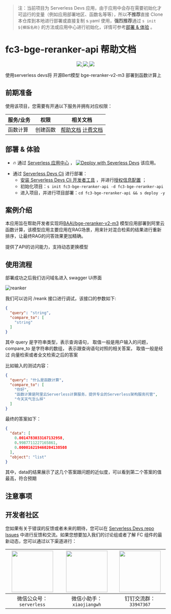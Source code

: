 
> 注：当前项目为 Serverless Devs 应用，由于应用中会存在需要初始化才可运行的变量（例如应用部署地区、函数名等等），所以**不推荐**直接 Clone 本仓库到本地进行部署或直接复制 s.yaml 使用，**强烈推荐**通过 `s init ${模版名称}` 的方法或应用中心进行初始化，详情可参考[部署 & 体验](#部署--体验) 。

# fc3-bge-reranker-api 帮助文档
<p align="center" class="flex justify-center">
    <a href="https://www.serverless-devs.com" class="ml-1">
    <img src="http://editor.devsapp.cn/icon?package=fc3-bge-reranker-api&type=packageType">
  </a>
  <a href="http://www.devsapp.cn/details.html?name=fc3-bge-reranker-api" class="ml-1">
    <img src="http://editor.devsapp.cn/icon?package=fc3-bge-reranker-api&type=packageVersion">
  </a>
  <a href="http://www.devsapp.cn/details.html?name=fc3-bge-reranker-api" class="ml-1">
    <img src="http://editor.devsapp.cn/icon?package=fc3-bge-reranker-api&type=packageDownload">
  </a>
</p>

<description>

使用serverless devs将  开源Bert模型 bge-reranker-v2-m3 部署到函数计算上

</description>

<codeUrl>



</codeUrl>
<preview>



</preview>


## 前期准备

使用该项目，您需要有开通以下服务并拥有对应权限：

<service>



| 服务/业务 |  权限  | 相关文档 |
| --- |  --- | --- |
| 函数计算 |  创建函数 | [帮助文档](https://help.aliyun.com/product/2508973.html) [计费文档](https://help.aliyun.com/document_detail/2512928.html) |

</service>

<remark>



</remark>

<disclaimers>



</disclaimers>

## 部署 & 体验

<appcenter>
   
- :fire: 通过 [Serverless 应用中心](https://fcnext.console.aliyun.com/applications/create?template=fc3-bge-reranker-api) ，
  [![Deploy with Severless Devs](https://img.alicdn.com/imgextra/i1/O1CN01w5RFbX1v45s8TIXPz_!!6000000006118-55-tps-95-28.svg)](https://fcnext.console.aliyun.com/applications/create?template=fc3-bge-reranker-api) 该应用。
   
</appcenter>
<deploy>
    
- 通过 [Serverless Devs Cli](https://www.serverless-devs.com/serverless-devs/install) 进行部署：
  - [安装 Serverless Devs Cli 开发者工具](https://www.serverless-devs.com/serverless-devs/install) ，并进行[授权信息配置](https://docs.serverless-devs.com/fc/config) ；
  - 初始化项目：`s init fc3-bge-reranker-api -d fc3-bge-reranker-api`
  - 进入项目，并进行项目部署：`cd fc3-bge-reranker-api && s deploy -y`
   
</deploy>

## 案例介绍

<appdetail id="flushContent">

本应用旨在帮助开发者实现将[BAAI/bge-reranker-v2-m3](https://huggingface.co/BAAI/bge-reranker-v2-m3) 模型应用部署到阿里云函数计算，该模型应用主要应用在RAG场景，用来针对混合检索的结果进行重新排序，让最终RAG的问答效果更加精确。

提供了API的访问能力，支持动态更换模型


</appdetail>

## 使用流程

<usedetail id="flushContent">

部署成功之后我们访问域名进入 swagger Ui界面

![reanker](https://img.alicdn.com/imgextra/i1/O1CN01gOHwU921SGgzZkd8I_!!6000000006983-0-tps-2842-1010.jpg)
 
我们可以访问 /reank 接口进行调试，该接口的参数如下:

```json
{
  "query": "string",
  "compare_to": [
    "string"
  ]
}
```
其中 query 是字符串类型，表示查询语句， 取值一般是用户输入的问题，
compare_to 是字符串的数组， 表示跟查询语句对照的相关答案， 取值一般是经过 向量检索或者全文检索之后的答案

比如输入的测试内容：
```json
{
  "query": "什么是函数计算",
  "compare_to": [
    "你好",
    "函数计算是阿里云Serverless计算服务，提供专业的Serverless架构服务托管",
    "今天天气怎么样"
  ]
}
```
最终的答案如下：
```json
{
  "data": [
    0.0014783033167132958,
    0.9987711227165861,
    0.000016219460204138508
  ],
  "object": "list"
}
```
其中，data的结果展示了这几个答案跟问题的近似度，可以看到第二个答案的值最高，符合预期

</usedetail>

## 注意事项

<matters id="flushContent">
</matters>


<devgroup>


## 开发者社区

您如果有关于错误的反馈或者未来的期待，您可以在 [Serverless Devs repo Issues](https://github.com/serverless-devs/serverless-devs/issues) 中进行反馈和交流。如果您想要加入我们的讨论组或者了解 FC 组件的最新动态，您可以通过以下渠道进行：

<p align="center">  

| <img src="https://serverless-article-picture.oss-cn-hangzhou.aliyuncs.com/1635407298906_20211028074819117230.png" width="130px" > | <img src="https://serverless-article-picture.oss-cn-hangzhou.aliyuncs.com/1635407044136_20211028074404326599.png" width="130px" > | <img src="https://serverless-article-picture.oss-cn-hangzhou.aliyuncs.com/1635407252200_20211028074732517533.png" width="130px" > |
| --------------------------------------------------------------------------------------------------------------------------------- | --------------------------------------------------------------------------------------------------------------------------------- | --------------------------------------------------------------------------------------------------------------------------------- |
| <center>微信公众号：`serverless`</center>                                                                                         | <center>微信小助手：`xiaojiangwh`</center>                                                                                        | <center>钉钉交流群：`33947367`</center>                                                                                           |
</p>
</devgroup>
